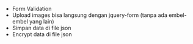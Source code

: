 - Form Validation
- Upload images bisa langsung dengan jquery-form (tanpa ada embel-embel yang lain)
- Simpan data di file json
- Encrypt data di file json 
